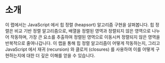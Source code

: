 # 소개

이 랩에서는 JavaScript 에서 힙 정렬 (heapsort) 알고리즘 구현을 살펴봅니다. 힙 정렬은 비교 기반 정렬 알고리즘으로, 배열을 정렬된 영역과 정렬되지 않은 영역으로 나누어 작동하며, 가장 큰 요소를 추출하여 정렬된 영역으로 이동시켜 정렬되지 않은 영역을 반복적으로 줄여나갑니다. 이 랩을 통해 힙 정렬 알고리즘이 어떻게 작동하는지, 그리고 JavaScript 에서 재귀 (recursion) 와 클로저 (closures) 를 사용하여 이를 어떻게 구현하는지에 대한 더 깊은 이해를 얻을 수 있습니다.
